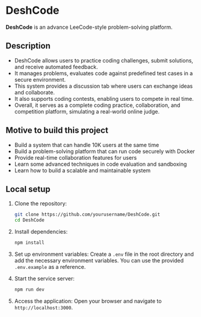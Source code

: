 # DeshCode

**DeshCode** is an advance LeeCode-style problem-solving platform.

## Description

- DeshCode allows users to practice coding challenges, submit solutions, and receive automated feedback.
- It manages problems, evaluates code against predefined test cases in a secure environment.
- This system provides a discussion tab where users can exchange ideas and collaborate.
- It also supports coding contests, enabling users to compete in real time.
- Overall, it serves as a complete coding practice, collaboration, and competition platform, simulating a real-world online judge.

## Motive to build this project
- Build a system that can handle 10K users at the same time
- Build a problem-solving platform that can run code securely with Docker
- Provide real-time collaboration features for users
- Learn some advanced techniques in code evaluation and sandboxing
- Learn how to build a scalable and maintainable system

## Local setup

1. Clone the repository:
   ```bash
   git clone https://github.com/yourusername/DeshCode.git
   cd DeshCode
   ```

2. Install dependencies:
   ```bash
   npm install
   ```

3. Set up environment variables:
   Create a `.env` file in the root directory and add the necessary environment variables. You can use the provided `.env.example` as a reference.

4. Start the service server:
   ```bash
   npm run dev
   ```

5. Access the application:
   Open your browser and navigate to `http://localhost:3000`.
